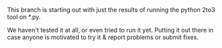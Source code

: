 This branch is starting out with just the results of running the python 2to3 tool on *.py.

We haven't tested it at all, or even tried to run it yet. Putting it out there in case anyone is motivated to try it & report problems or submit fixes.
